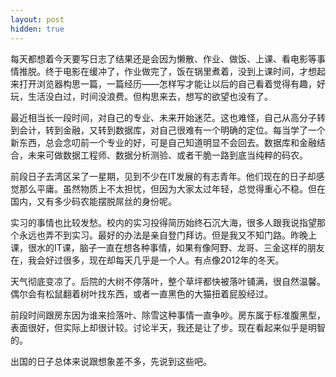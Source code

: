 ```yaml
---
layout: post
hidden: true
---
```

每天都想着今天要写日志了结果还是会因为懒散、作业、做饭、上课、看电影等事情推脱。终于电影在缓冲了，作业做完了，饭在锅里煮着，没到上课时间，才想起来打开浏览器构思一篇，一篇经历——怎样写才能让以后的自己看着觉得有趣，好玩，生活没白过，时间没浪费。但构思来去，想写的欲望也没有了。

最近相当长一段时间，对自己的专业、未来开始迷茫。这也难怪，自己从高分子转到会计，转到金融，又转到数据库，对自己很难有一个明确的定位。每当学了一个新东西，总会念叨前一个专业的好，可是自己知道明显不会回去。数据库和金融结合，未来可做数据工程师、数据分析测验、或者干脆一路到底当纯粹的码农。

前段日子去湾区呆了一星期，见到不少在IT发展的有志青年。他们现在的日子却感觉那么平庸。虽然物质上不太担忧，但因为大家太过年轻，总觉得重心不稳。但在国内，又有多少码农能摆脱屌丝的身份呢。

实习的事情也比较发愁。校内的实习投得简历始终石沉大海，很多人跟我说指望那个永远也弄不到实习。最好的办法是亲自登门拜访。但是我又不知门路。昨晚上课，很水的IT课，脑子一直在想各种事情，如果有像阿野、龙哥、三金这样的朋友在，我会好过很多，现在却每天几乎是一个人。有点像2012年的冬天。

天气彻底变凉了。后院的大树不停落叶，整个草坪都快被落叶铺满，很自然温馨。偶尔会有松鼠翻着树叶找东西，或者一直黑色的大猫扭着屁股经过。

前段时间跟房东因为谁来捡落叶、除雪这种事情一直争吵。房东属于标准腹黑型，表面很好，但实际上却很计较。讨论半天，我还是让了步。现在看起来似乎是明智的。

出国的日子总体来说跟想象差不多，先说到这些吧。